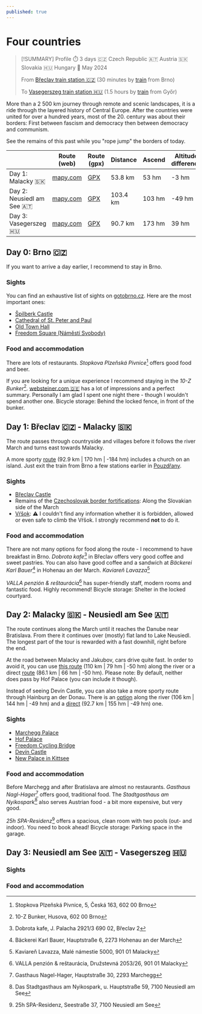 ```yaml
---
published: true
---
```

# Four countries

> [!SUMMARY] Profile
> ⏱️ 3 days 🇨🇿 Czech Republic 🇦🇹 Austria 🇸🇰 Slovakia 🇭🇺 Hungary 📅 May 2024
> 
> From [Břeclav train station 🇨🇿](https://www.openstreetmap.org/#map=16/48.75398/16.89325) (30 minutes by [train](https://www.cd.cz/)  from Brno)
> 
> To [Vasegerszeg train station 🇭🇺](https://www.openstreetmap.org/#map=16/47.37165/16.92413) (1.5 hours by [train](https://jegy.mav.hu/) from Győr)

More than a 2 500 km journey through remote and scenic landscapes, it is a ride through the layered history of Central Europe. After the countries were united for over a hundred years, most of the 20. century was about their borders: First between fascism and democracy then between democracy and communism.

See the remains of this past while you "rope jump" the borders of today.

|                             | Route (web)                                                                                                                                                                                                                                                                                                                                                                                                                                                                                                                                          | Route (gpx)                        | Distance | Ascend | Altitude difference |
| --------------------------- | ---------------------------------------------------------------------------------------------------------------------------------------------------------------------------------------------------------------------------------------------------------------------------------------------------------------------------------------------------------------------------------------------------------------------------------------------------------------------------------------------------------------------------------------------------- | ---------------------------------- | -------- | ------ | ------------------- |
| Day 1: Malacky 🇸🇰         | [mapy.com](https://mapy.com/en/turisticka?planovani-trasy&rc=9nCOBxRSh5duQ5RPfh-xQ.DS9nJiPxQYOd5KWxQEjybR9xPyIUmmExPgGvlj53je&rs=pubt&rs=base&rs=osm&rs=osm&rs=osm&rs=coor&rs=osm&rs=osm&ri=15211075&ri=1701294&ri=1040841757&ri=1105217035&ri=1006893825&ri=&ri=1067194785&ri=1185535896&mrp=%7B%22c%22%3A121%7D&xc=%5B%5D&x=16.8989769&y=48.6133874&z=11)                                                                                                                                                                                          | [GPX](Four-country-tour-Day-1.gpx) | 53.8 km  | 53 hm  | -3 hm               |
| Day 2: Neusiedl am See 🇦🇹 | [mapy.com](https://mapy.com/en/turisticka?planovani-trasy&rc=9nVXpxPcUO9nHOPxPWBx9mvGRxPMNYfJygeAfjUHHf5qfR6gelfHlkfdxPDMbmZExO5UTfWggXkQTfXMk4nxOOpBmvnxOCoO9ndA1x69pU3SSx6e8a9mv3JxNl16&rs=osm&rs=osm&rs=coor&rs=osm&rs=coor&rs=osm&rs=coor&rs=coor&rs=osm&rs=osm&rs=osm&rs=coor&rs=osm&rs=osm&rs=osm&rs=osm&ri=136310013&ri=1015717051&ri=&ri=136217338&ri=&ri=1105217038&ri=&ri=&ri=35206841&ri=1190195917&ri=35206901&ri=&ri=1175986187&ri=1005953902&ri=12076879&ri=20362070&mrp=%7B%22c%22%3A121%7D&xc=%5B%5D&x=16.8738959&y=48.2264083&z=10) | [GPX](Four-country-tour-Day-2.gpx) | 103.4 km | 103 hm | -49 hm              |
| Day 3: Vasegerszeg 🇭🇺     | [mapy.com](https://mapy.com/en/turisticka?planovani-trasy&rc=9mv3BxNl-eeEPcqG54elWhgqreS5caixN6Y0h0PxMebc5BCxMNgTkI3xLvaTfbufj5CgCHf5DBV3G-xKm4ElhsboNl3FxK1QiVXf4Q&rs=osm&rs=coor&rs=osm&rs=osm&rs=osm&rs=osm&rs=osm&rs=osm&rs=coor&rs=coor&rs=osm&rs=osm&rs=osm&rs=osm&rs=osm&ri=20362070&ri=&ri=1026780806&ri=1240076368&ri=149352757&ri=12012980&ri=40335368&ri=110347850&ri=&ri=&ri=1204567273&ri=1205853876&ri=79392&ri=25052301&ri=127028636&mrp=%7B%22c%22%3A121%7D&xc=%5B%5D&x=16.8691041&y=47.7131910&z=10)                                | [GPX](Four-country-tour-Day-3.gpx) | 90.7 km  | 173 hm | 39 hm               |
 
## Day 0: Brno 🇨🇿
If you want to arrive a day earlier, I recommend to stay in Brno.

### Sights
You can find an exhaustive list of sights on [gotobrno.cz](https://www.gotobrno.cz/en/explore-brno/). Here are the most important ones:

- [Špilberk Castle](https://www.gotobrno.cz/en/place/spilberk-castle)
- [Cathedral of St. Peter and Paul](https://www.gotobrno.cz/en/place/cathedral-of-st-peter-and-paul/)
- [Old Town Hall](https://www.gotobrno.cz/en/place/old-town-hall/)
- [Freedom Square (Náměstí Svobody)](https://www.gotobrno.cz/en/place/freedom-square-namesti-svobody/)

### Food and accommodation
There are lots of restaurants. *Stopkova Plzeňská Pivnice*[^1] offers good food and beer.

If you are looking for a unique experience I recommend staying in the *10-Z Bunker*[^2]. [websteiner.com 🇩🇪](https://www.websteiner.com/brno23_10zbunker.html) has a lot of impressions and a perfect summary. Personally I am glad I spent one night there - though I wouldn't spend another one. Bicycle storage: Behind the locked fence, in front of the bunker.

## Day 1: Břeclav 🇨🇿 - Malacky 🇸🇰
The route passes through countryside and villages before it follows the river March and turns east towards Malacky.

A more sporty [route](https://en.mapy.cz/turisticka?planovani-trasy&rc=9mP-NxSWMr1ZuxSHpR9mXme1iJ9motPxRg4rkTkhC4mxSxR8zyfh-xQ.DS9nJiPxQYOdjOUxPgGv9nVXpcN8&rs=pubt&rs=base&rs=coor&rs=base&rs=base&rs=base&rs=osm&rs=osm&rs=osm&rs=osm&ri=15212542&ri=2338468&ri=&ri=2236820&ri=1722750&ri=1701294&ri=1040841757&ri=1105217035&ri=1067194785&ri=136310013&mrp=%7B%22c%22%3A121%7D&xc=%5B%5D&x=16.8607883&y=48.7149754&z=10) (92.9 km | 170 hm | -184 hm) includes a church on an island. Just exit the train from Brno a few stations earlier in [Pouzdřany](https://www.openstreetmap.org/#map=16/48.94205/16.63045).

### Sights

- [Břeclav Castle](https://en.wikipedia.org/wiki/B%C5%99eclav#Sights)
- Remains of the [Czechoslovak border fortifications](https://en.wikipedia.org/wiki/Czechoslovak_border_fortifications): Along the Slovakian side of the March
- [Vŕšok](https://mapy.com/sk/zakladni?source=osm&id=1067194785&x=16.9681849&y=48.4500894&z=17): ⚠️ I couldn't find any information whether it is forbidden, allowed or even safe to climb the Vŕšok. I strongly recommend **not** to do it.

### Food and accommodation
There are not many options for food along the route - I recommend to have breakfast in Brno. *Dobrota kafe*[^3] in Břeclav offers very good coffee and sweet pastries. You can also have good coffee and a sandwich at *Bäckerei Karl Bauer*[^4] in Hohenau an der March. *Kaviareň Lavazza*[^5]

*VALLA penzión & reštaurácia*[^6] has super-friendly staff, modern rooms and fantastic food. Highly recommend! Bicycle storage: Shelter in the locked courtyard.
## Day 2: Malacky 🇸🇰 - Neusiedl am See 🇦🇹
The route continues along the March until it reaches the Danube near Bratislava. From there it continues over (mostly) flat land to Lake Neusiedl. The longest part of the tour is rewarded with a fast downhill, right before the end.

At the road between Malacky and Jakubov, cars drive quite fast. In order to avoid it, you can use [this route](https://en.mapy.cz/turisticka?planovani-trasy&rc=9nVXpxPcUO9muROxPMsZfTKfLV9n2lLxO5uF5OAe.39nO9kxOCz09ncs5x69vi3aJx6e8a9mvivxNl1E&rs=osm&rs=osm&rs=osm&rs=osm&rs=osm&rs=osm&rs=osm&rs=osm&rs=osm&ri=136310013&ri=136217338&ri=1105217038&ri=1135718320&ri=136213864&ri=1015108530&ri=1005953902&ri=12076879&ri=1126917096&mrp=%7B%22c%22%3A121%7D&xc=%5B%5D&x=17.0816153&y=48.2080174&z=10) (110 km | 79 hm | -50 hm) along the river or a direct [route](https://mapy.com/de/turisticka?planovani-trasy&rc=9nVXpxPcUO1WvxOCz09ncs5x69vi3aJx6e8a9mvivxNl1E&rs=osm&rs=osm&rs=osm&rs=osm&rs=osm&ri=136310013&ri=1015108530&ri=1005953902&ri=12076879&ri=1126917096&mrp=%7B%22c%22%3A121%2C%22dt%22%3A%22%22%2C%22d%22%3Atrue%7D&xc=%5B%5D&x=16.7979100&y=48.1863334&z=10) (86.1 km | 66 hm | -50 hm). Please note: By default, neither does pass by Hof Palace (you can include it though).

Instead of seeing Devín Castle, you can also take a more sporty route through Hainburg an der Donau. There is an [option](https://mapy.com/de/turisticka?planovani-trasy&rc=9nVXpxPcUO9muROxPMsZfTKfLVg3-f4c9nG0MxOh9j3k.h0WkaVxOOang7hx6uzT1wEx6LHj9mwUEx6COffY6eSU2cxNl1E&rs=osm&rs=osm&rs=osm&rs=coor&rs=osm&rs=osm&rs=osm&rs=osm&rs=coor&rs=osm&rs=coor&rs=osm&ri=136310013&ri=136217338&ri=1105217038&ri=&ri=136213864&ri=1135718320&ri=11998183&ri=1027438792&ri=&ri=1130588824&ri=&ri=1126917096&mrp=%7B%22c%22%3A121%2C%22dt%22%3A%22%22%2C%22d%22%3Atrue%7D&xc=%5B%5D&x=16.9209503&y=48.2153283&z=10) along the river (106 km | 144 hm | -49 hm) and a [direct](https://mapy.com/de/turisticka?planovani-trasy&rc=9nVXpxPcUO9nG0MxOh9j3k.h0WkaVxOOang7hx6uzT1wEx6LHj9mwTtx6COme-fdeRgqXxNl1E&rs=osm&rs=osm&rs=osm&rs=osm&rs=osm&rs=coor&rs=osm&rs=coor&rs=osm&ri=136310013&ri=136213864&ri=1135718320&ri=11998183&ri=1027438792&ri=&ri=23356665&ri=&ri=1126917096&mrp=%7B%22c%22%3A121%2C%22dt%22%3A%22%22%2C%22d%22%3Atrue%7D&xc=%5B%5D&x=16.8921112&y=48.2494576&z=10) (92.7 km | 155 hm | -49 hm) one.

### Sights

- [Marchegg Palace](https://de.wikipedia.org/wiki/Schloss_Marchegg)
- [Hof Palace](https://en.wikipedia.org/wiki/Schloss_Hof)
- [Freedom Cycling Bridge](https://de.wikipedia.org/wiki/Fahrradbr%C3%BCcke_der_Freiheit)
- [Devín Castle](https://en.wikipedia.org/wiki/Dev%C3%ADn_Castle)
- [New Palace in Kittsee](https://de.wikipedia.org/wiki/Neues_Schloss_Kittsee)

### Food and accommodation
Before Marchegg and after Bratislava are almost no restaurants. *Gasthaus Nagl-Hager*[^7] offers good, traditional food. The *Stadtgasthaus am Nyikospark*[^8] also serves Austrian food - a bit more expensive, but very good.

*25h SPA-Residenz*[^9] offers a spacious, clean room with two pools (out- and indoor). You need to book ahead! Bicycle storage: Parking space in the garage.
## Day 3: Neusiedl am See 🇦🇹 - Vasegerszeg 🇭🇺


### Sights

### Food and accommodation


[^1]: Stopkova Plzeňská Pivnice, 5, Česká 163, 602 00 Brno

[^2]: 10-Z Bunker, Husova, 602 00 Brno

[^3]: Dobrota kafe, J. Palacha 2921/3 690 02, Břeclav 2

[^4]: Bäckerei Karl Bauer, Hauptstraße 6, 2273 Hohenau an der March

[^5]: Kaviareň Lavazza, Malé námestie 5000, 901 01 Malacky

[^6]: VALLA penzión & reštaurácia, Družstevná 2053/26, 901 01 Malacky

[^7]: Gasthaus Nagel-Hager, Hauptstraße 30, 2293 Marchegg

[^8]: Das Stadtgasthaus am Nyikospark, u. Hauptstraße 59, 7100 Neusiedl am See

[^9]: 25h SPA-Residenz, Seestraße 37, 7100 Neusiedl am See
